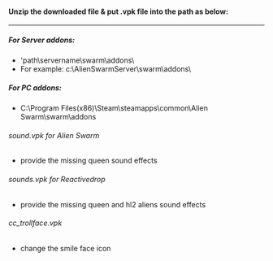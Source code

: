 #### Unzip the downloaded file & put .vpk file into the path as below:
---
##### For Server addons:
 - 'path\servername\swarm\addons\
 - For example:  c:\AlienSwarmServer\swarm\addons\

##### For PC addons:
 - C:\Program Files(x86)\Steam\steamapps\common\Alien Swarm\swarm\addons

###### sound.vpk  for Alien Swarm
 - provide the missing queen sound effects
 
###### sounds.vpk  for Reactivedrop
 - provide the missing queen and hl2 aliens sound effects

###### cc_trollface.vpk 
 - change the smile face icon
